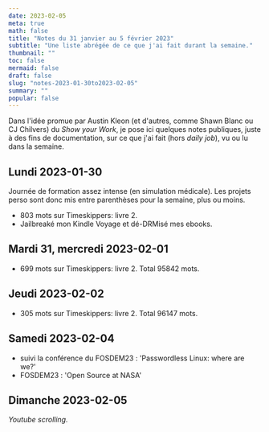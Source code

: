 ```yaml
---
date: 2023-02-05
meta: true
math: false
title: "Notes du 31 janvier au 5 février 2023"
subtitle: "Une liste abrégée de ce que j'ai fait durant la semaine."
thumbnail: ""
toc: false
mermaid: false
draft: false
slug: "notes-2023-01-30to2023-02-05"
summary: "" 
popular: false
--- 
```


Dans l'idée promue par Austin Kleon (et d'autres, comme Shawn Blanc ou CJ Chilvers) du *Show your Work*, je pose ici quelques notes publiques, juste à des fins de documentation, sur ce que j'ai fait (hors *daily job*), vu ou lu dans la semaine.  

## Lundi 2023-01-30
Journée de formation assez intense (en simulation médicale). Les projets perso sont donc mis entre parenthèses pour la semaine, plus ou moins.

- 803 mots sur Timeskippers: livre 2.
- Jailbreaké mon Kindle Voyage et dé-DRMisé mes ebooks.

## Mardi 31, mercredi 2023-02-01
- 699 mots sur  Timeskippers: livre 2. Total 95842 mots.

## Jeudi 2023-02-02
- 305 mots sur Timeskippers: livre 2. Total 96147 mots.

## Samedi 2023-02-04
- suivi la conférence du FOSDEM23 : 'Passwordless Linux: where are we?' 
- FOSDEM23 : 'Open Source at NASA'

## Dimanche 2023-02-05
*Youtube scrolling.*
